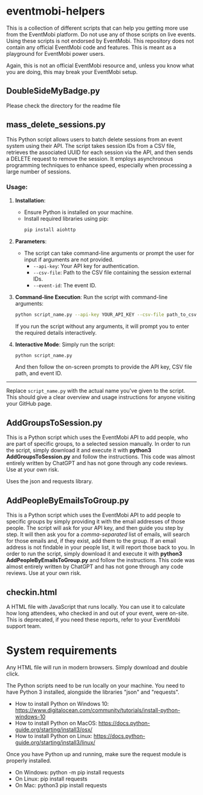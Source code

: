 # eventmobi-helpers
This is a collection of different scripts that can help you getting more use from the EventMobi platform. Do not use any of those scripts on live events. Using these scripts is not endorsed by EventMobi. This repository does not contain any official EventMobi code and features. This is meant as a playground for EventMobi power users.

Again, this is not an official EventMobi resource and, unless you know what you are doing, this may break your EventMobi setup.

## DoubleSideMyBadge.py
Please check the directory for the readme file

## mass_delete_sessions.py

This Python script allows users to batch delete sessions from an event system using their API. The script takes session IDs from a CSV file, retrieves the associated UUID for each session via the API, and then sends a DELETE request to remove the session. It employs asynchronous programming techniques to enhance speed, especially when processing a large number of sessions.

### Usage:

1. **Installation**:
   - Ensure Python is installed on your machine.
   - Install required libraries using pip:
     ```bash
     pip install aiohttp
     ```

2. **Parameters**:
   - The script can take command-line arguments or prompt the user for input if arguments are not provided.
     - `--api-key`: Your API key for authentication.
     - `--csv-file`: Path to the CSV file containing the session external IDs.
     - `--event-id`: The event ID.

3. **Command-line Execution**:
   Run the script with command-line arguments:
   ```bash
   python script_name.py --api-key YOUR_API_KEY --csv-file path_to_csv_file.csv --event-id EVENT_ID
   ```
   If you run the script without any arguments, it will prompt you to enter the required details interactively.

4. **Interactive Mode**:
   Simply run the script:
   ```bash
   python script_name.py
   ```
   And then follow the on-screen prompts to provide the API key, CSV file path, and event ID.

---

Replace `script_name.py` with the actual name you've given to the script. This should give a clear overview and usage instructions for anyone visiting your GitHub page.

## AddGroupsToSession.py
This is a Python script which uses the EventMobi API to add people, who are part of specific groups, to a selected session manually. In order to run the script, simply download it and execute it with 
__python3 AddGroupsToSession.py__ 
and follow the instructions. This code was almost entirely written by ChatGPT and has not gone through any code reviews. Use at your own risk.

Uses the json and requests library.

## AddPeopleByEmailsToGroup.py
This is a Python script which uses the EventMobi API to add people to specific groups by simply providing it with the email addresses of those people. The script will ask for your API key, and then guide you step by step. It will then ask you for a *comma-separated* list of emails, will search for those emails and, if they exist, add them to the group. If an email address is not findable in your people list, it will report those back to you. In order to run the script, simply download it and execute it with 
__python3 AddPeopleByEmailsToGroup.py__ 
and follow the instructions. This code was almost entirely written by ChatGPT and has not gone through any code reviews. Use at your own risk.

## checkin.html
A HTML file with JavaScript that runs locally. You can use it to calculate how long attendees, who checked in and out of your event, were on-site. This is deprecated, if you need these reports, refer to your EventMobi support team.

# System requirements
Any HTML file will run in modern browsers. Simply download and double click.

The Python scripts need to be run locally on your machine. You need to have Python 3 installed, alongside the libraries "json" and "requests".

- How to install Python on Windows 10: https://www.digitalocean.com/community/tutorials/install-python-windows-10
- How to install Python on MacOS: https://docs.python-guide.org/starting/install3/osx/
- How to install Python on Linux: https://docs.python-guide.org/starting/install3/linux/

Once you have Python up and running,  make sure the request module is properly installed.
- On Windows: python -m pip install requests
- On Linux: pip install requests
- On Mac: python3 pip install requests
